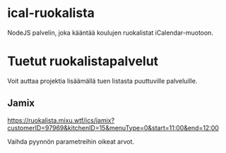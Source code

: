 # ical-ruokalista
NodeJS palvelin, joka kääntää koulujen ruokalistat iCalendar-muotoon.

# Tuetut ruokalistapalvelut
Voit auttaa projektia lisäämällä tuen listasta puuttuville palveluille.

## Jamix
https://ruokalista.mixu.wtf/ics/jamix?customerID=97969&kitchenID=15&menuType=0&start=11:00&end=12:00

Vaihda pyynnön parametreihin oikeat arvot.
